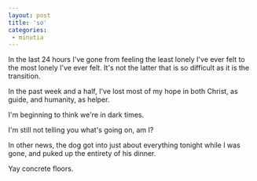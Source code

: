 ```yaml
---
layout: post
title: 'so'
categories:
 - minutia
---
```


In the last 24 hours I've gone from feeling the least lonely I've ever felt to the most lonely I've ever felt. It's not the latter that is so difficult as it is the transition.



In the past week and a half, I've lost most of my hope in both Christ, as guide, and humanity, as helper.



I'm beginning to think we're in dark times.



I'm still not telling you what's going on, am I?



In other news, the dog got into just about everything tonight while I was gone, and puked up the entirety of his dinner.



Yay concrete floors.